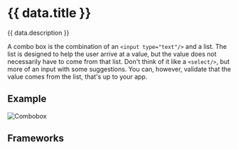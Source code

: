 <script setup>
  import React from './react.md';
  import data from './data.json';
  import { mapFrameworkStatuses } from '../utils.js';
</script>

# {{ data.title }}
{{ data.description }}

<components-status v-bind="mapFrameworkStatuses(data.frameworks)" />

A combo box is the combination of an `<input type="text"/>` and a list.
The list is designed to help the user arrive at a value, but the value does not necessarily have to come from that list.
Don't think of it like a `<select/>`, but more of an input with some suggestions.
You can, however, validate that the value comes from the list, that's up to your app.

## Example

![Combobox](/components/combobox.png)

## Frameworks

<tabs-content>
  <template #react>
    <react />
  </template>
</tabs-content>

<component-questions />